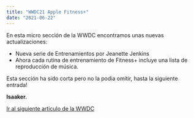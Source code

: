 ```yaml
---
title: "WWDC21 Apple Fitness+"
date: "2021-06-22"
---
```


En esta micro sección de la WWDC encontramos unas nuevas actualizaciones:

- Nueva serie de Entrenamientos por Jeanette Jenkins
- Ahora cada rutina de entrenamiento de Fitness+ incluye una lista de reproducción de música.

Esta sección ha sido corta pero no la podia omitir, hasta la siguiente entrada!

**Isaaker.**

[Ir al siguiente articulo de la WWDC](https://piscinadeentropia.es/wwdc21-homekit/)
